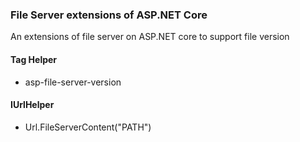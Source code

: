 ### File Server extensions of ASP.NET Core

An extensions of file server on ASP.NET core to support file version
 

#### Tag Helper 
- asp-file-server-version

#### IUrlHelper
- Url.FileServerContent("PATH")